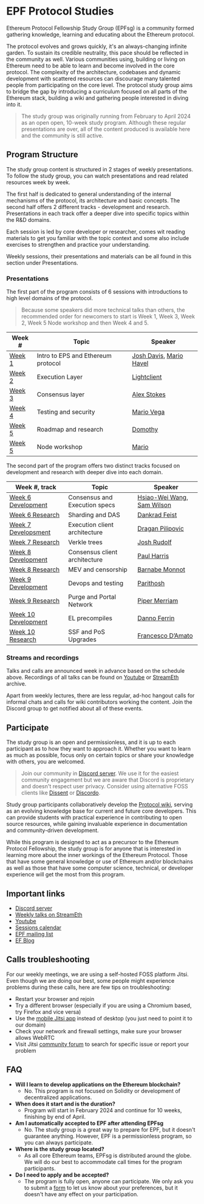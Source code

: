 # EPF Protocol Studies

Ethereum Protocol Fellowship Study Group (EPFsg) is a community formed gathering knowledge, learning and educating about the Ethereum protocol. 

The protocol evolves and grows quickly, it's an always-changing infinite garden. To sustain its credible neutrality, this pace should be reflected in the community as well. Various communities using, building or living on Ethereum need to be able to learn and become involved in the core protocol. The complexity of the architecture, codebases and dynamic development with scattered resources can discourage many talented people from participating on the core level. The protocol study group aims to bridge the gap by introducing a curriculum focused on all parts of the Ethereum stack, building a wiki and gathering people interested in diving into it. 

> The study group was originally running from February to April 2024 as an open open, 10-week study program. Although these regular presentations are over, all of the content produced is available here and the community is still active. 

## Program Structure

The study group content is structured in 2 stages of weekly presentations. To follow the study group, you can watch presentations and read related resources week by week. 

The first half is dedicated to general understanding of the internal mechanisms of the protocol, its architecture and basic concepts. The second half offers 2 different tracks - development and research. Presentations in each track offer a deeper dive into specific topics within the R&D domains.  

Each session is led by core developer or researcher, comes wit reading materials to get you familiar with the topic context and some also include exercises to strengthen  and practice your understanding.

Weekly sessions, their presentations and materials can be all found in this section under Presentations. 

### Presentations 

The first part of the program consists of 6 sessions with introductions to high level domains of the protocol. 

> Because some speakers did more technical talks than others, the recommended order for newcomers to start is Week 1, Week 3, Week 2, Week 5 Node workshop and then Week 4 and 5. 

| Week #                          | Topic                              | Speaker                                                                                          |
| ------------------------------- | ---------------------------------- | ------------------------------------------------------------------------------------------------ |
| [Week 1](/eps/week1.md)         | Intro to EPS and Ethereum protocol | [Josh Davis](https://github.com/JoshDavisLight), [Mario Havel](https://github.com/taxmeifyoucan) |
| [Week 2](/epf/week2.md)         | Execution Layer                    | [Lightclient](https://github.com/lightclient)                                                    |
| [Week 3](/epf/week3.md)         | Consensus layer                    | [Alex Stokes](https://github.com/ralexstokes)                                                    |
| [Week 4](/epf/week4.md)         | Testing and security               | [Mario Vega](https://github.com/marioevz)                                                        |
| [Week 5](/epf/week5.md)         | Roadmap and research               | [Domothy](https://github.com/domothyb)                                                           |
| [Week 5](/epf/node_workshop.md) | Node workshop                      | [Mario](https://github.com/taxmeifyoucan)                                                        |

The second part of the program offers two distinct tracks focused on development and research with deeper dive into each domain. 

| Week #, track                               | Topic                         | Speaker                                                                                |
| ------------------------------------------- | ----------------------------- | -------------------------------------------------------------------------------------- |
| [Week 6 Development](/epf/week6-dev.md)     | Consensus and Execution specs | [Hsiao-Wei Wang](https://github.com/hwwhww), [Sam Wilson](https://github.com/SamWilsn) |
| [Week 6 Research](/epf/week6-research.md)   | Sharding and DAS              | [Dankrad Feist](https://github.com/dankrad)                                            |
| [Week 7 Developsment](/epf/week7-dev.md)     | Execution client architecture | [Dragan Pilipovic](https://github.com/dragan2234)                                      |
| [Week 7 Research](/epf/week7-research.md)   | Verkle trees                  | [Josh Rudolf](https://github.com/jrudolf)                                              |
| [Week 8 Development](/epf/week8-dev.md)     | Consensus client architecture | [Paul Harris](https://github.com/rolfyone)                                             |
| [Week 8 Research](/epf/week8-research.md)   | MEV and censorship            | [Barnabe Monnot](https://github.com/barnabemonnot)                                     |
| [Week 9 Development](/epf/week9-dev.md)     | Devops and testing            | [Parithosh](https://github.com/parithosh)                                              |
| [Week 9 Research](/epf/week9-research.md)   | Purge and Portal Network      | [Piper Merriam](https://github.com/pipermerriam)                                       |
| [Week 10 Development](/epf/week10-dev.md)   | EL precompiles                | [Danno Ferrin](https://github.com/shemnon)                                             |
| [Week 10 Research](/epf/week10-research.md) | SSF and PoS Upgrades          | [Francesco D’Amato](https://github.com/fradamt)                                        |

### Streams and recordings

Talks and calls are announced week in advance based on the schedule above. Recordings of all talks can be found on [Youtube](https://www.youtube.com/@ethprotocolfellows) or [StreamEth](https://streameth.org/archive?organization=ethereum_protocol_fellowship) archive. 

Apart from weekly lectures, there are less regular, ad-hoc hangout calls for informal chats and calls for wiki contributors working the content. Join the Discord group to get notified about all of these events.

## Participate

The study group is an open and permissionless, and it is up to each participant as to how they want to approach it. Whether you want to learn as much as possible, focus only on certain topics or share your knowledge with others, you are welcomed. 

> Join our community in [Discord server](https://discord.gg/addwpQbhpq). We use it for the easiest community engagement but we are aware that Discord is proprietary and doesn't respect user privacy. Consider using alternative FOSS clients like [Dissent](https://github.com/diamondburned/dissent) or [Discordo](https://github.com/ayn2op/discordo).

Study group participants collaboratively develop the [Protocol wiki](/wiki/wiki-intro.md), serving as an evolving knowledge base for current and future core developers. This can provide students with practical experience in contributing to open source resources, while gaining invaluable experience in documentation and community-driven development.

While this program is designed to act as a precursor to the Ethereum Protocol Fellowship, the study group is for anyone that is interested in learning more about the inner workings of the Ethereum Protocol. Those that have some general knowledge or use of Ethereum and/or blockchains as well as those that have some computer science, technical, or developer experience will get the most from this program.

## Important links

- [Discord server](https://discord.gg/addwpQbhpq)
- [Weekly talks on StreamEth](https://streameth.org/65cf97e702e803dbd57d823f/epf_study_group)
- [Youtube](https://www.youtube.com/@ethprotocolfellows)
- [Sessions calendar](https://calendar.google.com/calendar/u/0?cid=ZXBmc3R1ZHlncm91cEBnbWFpbC5jb20) 
- [EPF mailing list](https://groups.google.com/a/ethereum.org/g/protocol-fellowship-group)
- [EF Blog](https://blog.ethereum.org)

## Calls troubleshooting

For our weekly meetings, we are using a self-hosted FOSS platform Jitsi. Even though we are doing our best, some people might experience problems during these calls, here are few tips on troubleshooting:

- Restart your browser and rejoin
- Try a different browser (especially if you are using a Chromium based, try Firefox and vice versa)
- Use the [mobile Jitsi app](https://jitsi.org/downloads/) instead of desktop (you just need to point it to our domain)
- Check your network and firewall settings, make sure your browser allows WebRTC
- Visit Jitsi [community forum](https://community.jitsi.org/) to search for specific issue or report your problem

## FAQ

- **Will I learn to develop applications on the Ethereum blockchain?**
    - No. This program is not focused on Solidity or development of decentralized applications. 
- **When does it start and is the duration?**
    - Program will start in February 2024 and continue for 10 weeks, finishing by end of April. 
- **Am I automatically accepted to EPF after attending EPFsg**
    - No. The study group is a great way to prepare for EPF, but it doesn't guarantee anything. However, EPF is a permissionless program, so you can always participate. 
- **Where is the study group located?**
    - As all core Ethereum teams, EPFsg is distributed around the globe. We will do our best to accommodate call times for the program participants.
- **Do I need to apply and be accepted?**
    - The program is fully open, anyone can participate. We only ask you to submit a [form](https://forms.gle/7TqmryC217EPwgqr9) to let us know about your preferences, but it doesn't have any effect on your participation. 
